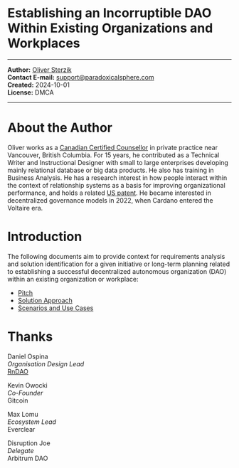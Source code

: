 # Establishing an Incorruptible DAO Within Existing Organizations and Workplaces<a name="introduction"></a>

---

**Author:** [Oliver Sterzik](https://www.linkedin.com/in/oliversterzik/)  
**Contact E-mail:** <support@paradoxicalsphere.com>  
**Created:** 2024-10-01  
**License:** DMCA  

<!-- Create a badge with DMCA.com -->

---

# About the Author

Oliver works as a [Canadian Certified Counsellor](https://www.ccpa-accp.ca/) in private practice near Vancouver, British Columbia. For 15 years, he contributed as a Technical Writer and Instructional Designer with small to large enterprises developing mainly relational database or big data products. He also has training in Business Analysis. He has a research interest in how people interact within the context of relationship systems as a basis for improving organizational performance, and holds a related [US patent](https://patents.google.com/patent/US11423362B2). He became interested in decentralized governance models in 2022, when Cardano entered the Voltaire era.

# Introduction

The following documents aim to provide context for requirements analysis and solution identification for a given initiative or long-term planning related to establishing a successful decentralized autonomous organization (DAO) within an existing organization or workplace:

- [Pitch](./Pitch.md)
- [Solution Approach](./SolutionApproach.md)
- [Scenarios and Use Cases](./UseCases.md)

# Thanks<a name="thanks"></a>

Daniel Ospina  
*Organisation Design Lead*  
[RnDAO](https://www.rndao.io/)

Kevin Owocki  
*Co-Founder*  
Gitcoin

Max Lomu  
*Ecosystem Lead*  
Everclear

Disruption Joe  
*Delegate*  
Arbitrum DAO

<!-- **Kevin Owocki, Founder, Gitcoin | 1-on-1 session -->
<!-- **Nick Almond, Founder, Factory DAO | implementation -->
<!-- **Andrea Gallagher, Research Lead, RnDAO | methodologies -->
<!-- **Jordan Imran, Senior Smart Contract Engineer, Aragon | technology stack -->
<!-- **Joe Hernandez, Head of Decentralization, Thrive Protocol | product placement, marketing -->
<!-- **Gema Diaz, Human Resources Consultant | DAO scope -->
<!-- Dennison Bertram, Founder, Tally | implementation -->
<!-- Golden Lady, Lawyer | Hackathon participant -->
<!-- Earth2Travis, Founder, Yeeter | funding -->
<!-- Ana Maria Y. | funding -->


